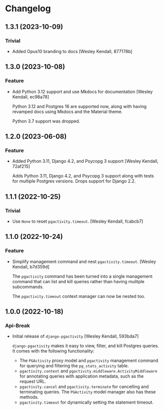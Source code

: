 # Changelog

## 1.3.1 (2023-10-09)

### Trivial

  - Added Opus10 branding to docs [Wesley Kendall, 877178b]

## 1.3.0 (2023-10-08)

### Feature

  - Add Python 3.12 support and use Mkdocs for documentation [Wesley Kendall, ec98a78]

    Python 3.12 and Postgres 16 are supported now, along with having revamped docs using Mkdocs and the Material theme.

    Python 3.7 support was dropped.

## 1.2.0 (2023-06-08)

### Feature

  - Added Python 3.11, Django 4.2, and Psycopg 3 support [Wesley Kendall, 72af215]

    Adds Python 3.11, Django 4.2, and Psycopg 3 support along with tests for multiple Postgres versions. Drops support for Django 2.2.

## 1.1.1 (2022-10-25)

### Trivial

  - Use ``None`` to reset ``pgactivity.timeout``. [Wesley Kendall, fcabcb7]

## 1.1.0 (2022-10-24)

### Feature

  - Simplify management command and nest ``pgactivity.timeout``. [Wesley Kendall, b7d359d]

    The ``pgactivity`` command has been turned into a single management command that can list and kill
    queries rather than having mulitple subcommands.

    The ``pgactivity.timeout`` context manager can now be nested too.

## 1.0.0 (2022-10-18)

### Api-Break

  - Initial release of ``django-pgactivity`` [Wesley Kendall, 593bda7]

    ``django-pgactivity`` makes it easy to view, filter, and kill
    Postgres queries. It comes with the following functionality:

    * The ``PGActivity`` proxy model and ``pgactivity`` management command
      for querying and filtering the ``pg_stats_activity`` table.
    * ``pgactivity.context`` and ``pgactivity.middleware.ActivityMiddleware``
      for annotating queries with application metadata, such as the request URL.
    * ``pgactivity.cancel`` and ``pgactivity.terminate`` for cancelling
      and terminating queries. The ``PGActivity`` model manager also has
      these methods.
    * ``pgactivity.timeout`` for dynamically setting the statement timeout.
